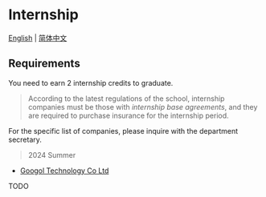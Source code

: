 # Internship

[English](internship.md) | [简体中文](internship_cn.md)

## Requirements

You need to earn 2 internship credits to graduate.

> According to the latest regulations of the school, internship companies must be those with *internship base agreements*, and they are required to purchase insurance for the internship period.

For the specific list of companies, please inquire with the department secretary.

> 2024 Summer 

- [Googol Technology Co Ltd](intern/googol.md)

TODO